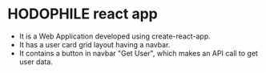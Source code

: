 # HODOPHILE react app
- It is a Web Application developed using create-react-app.
- It has a user card grid layout having a navbar.
- It contains a button in navbar "Get User", which makes an API call to get user data.
